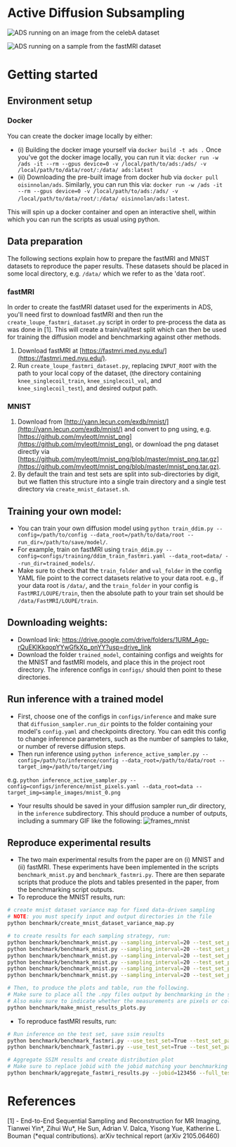 # Active Diffusion Subsampling

![ADS running on an image from the celebA dataset](https://active-diffusion-subsampling.github.io/image_assets/celeba.png)

![ADS running on a sample from the fastMRI dataset](https://active-diffusion-subsampling.github.io/image_assets/fastmri2.png)

# Getting started
## Environment setup
### Docker 
You can create the docker image locally by either:
  * (i) Building the docker image yourself via `docker build -t ads .` Once you've got the docker image locally, you can run it via: `docker run -w /ads -it --rm --gpus device=0 -v /local/path/to/ads:/ads/ -v /local/path/to/data/root/:/data/ ads:latest`
  * (ii) Downloading the pre-built image from docker hub via `docker pull oisinnolan/ads`. Similarly, you can run this via: `docker run -w /ads -it --rm --gpus device=0 -v /local/path/to/ads:/ads/ -v /local/path/to/data/root/:/data/ oisinnolan/ads:latest`.

This will spin up a docker container and open an interactive shell, within which you can run the scripts as usual using python.
## Data preparation
The following sections explain how to prepare the fastMRI and MNIST datasets to reproduce the paper results. These datasets should be placed in some local directory, e.g. `/data/` which we refer to as the 'data root'.
### fastMRI
In order to create the fastMRI dataset used for the experiments in ADS, you'll need first to download fastMRI and then run the `create_loupe_fastmri_dataset.py` script in order to pre-process the data as was done in [1]. This will create a train/val/test split which can then be used for training the diffusion model and benchmarking against other methods.
1. Download fastMRI at [https://fastmri.med.nyu.edu/](https://fastmri.med.nyu.edu/).
2. Run `create_loupe_fastmri_dataset.py`, replacing `INPUT_ROOT` with the path to your local copy of the dataset, (the directory containing `knee_singlecoil_train`, `knee_singlecoil_val`, and `knee_singlecoil_test`), and desired output path.
### MNIST
1. Download from [http://yann.lecun.com/exdb/mnist/](http://yann.lecun.com/exdb/mnist/) and convert to png using, e.g. [https://github.com/myleott/mnist_png](https://github.com/myleott/mnist_png), or download the png dataset directly via [https://github.com/myleott/mnist_png/blob/master/mnist_png.tar.gz](https://github.com/myleott/mnist_png/blob/master/mnist_png.tar.gz).
2. By default the train and test sets are split into sub-directories by digit, but we flatten this structure into a single train directory and a single test directory via `create_mnist_dataset.sh`.
## Training your own model:
* You can train your own diffusion model using `python train_ddim.py --config=/path/to/config --data_root=/path/to/data/root --run_dir=/path/to/save/model/`.
* For example, train on fastMRI using `train_ddim.py --config=configs/training/ddim_train_fastmri.yaml --data_root=data/ --run_dir=trained_models/`.
* Make sure to check that the `train_folder` and `val_folder` in the config YAML file point to the correct datasets relative to your data root. e.g., if your data root is `/data/`, and the `train_folder` in your config is `FastMRI/LOUPE/train`, then the absolute path to your train set should be `/data/FastMRI/LOUPE/train`.
## Downloading weights:
* Download link: https://drive.google.com/drive/folders/1URM_Agp-rQuEKlKkqopYYwGfkXp_pnYY?usp=drive_link
* Download the folder `trained_model`, containing configs and weights for the MNIST and fastMRI models, and place this in the project root directory. The inference configs in `configs/` should then point to these directories.
## Run inference with a trained model
* First, choose one of the configs in `configs/inference` and make sure that `diffusion_sampler.run_dir` points to the folder containing your model's `config.yaml` and checkpoints directory. You can edit this config to change inference parameters, such as the number of samples to take, or number of reverse diffusion steps.
* Then run inference using `python inference_active_sampler.py --config=/path/to/inference/config --data_root=/path/to/data/root --target_img=/path/to/target/img`

e.g. `python inference_active_sampler.py --config=configs/inference/mnist_pixels.yaml --data_root=data --target_img=sample_images/mnist_0.png` 
* Your results should be saved in your diffusion sampler run_dir directory, in the `inference` subdirectory. This should produce a number of outputs, including a summary GIF like the following:
![frames_mnist](https://github.com/user-attachments/assets/21d2e270-e91a-416f-a530-4ce351f4edb6)

## Reproduce experimental results
* The two main experimental results from the paper are on (i) MNIST and (ii) fastMRI. These experiments have been implemented in the scripts `benchmark_mnist.py` and `benchmark_fastmri.py`. There are then separate scripts that produce the plots and tables presented in the paper, from the benchmarking script outputs.
* To reproduce the MNIST results, run:
```bash
# create mnist dataset variance map for fixed data-driven sampling
# NOTE: you must specify input and output directories in the file
python benchmark/create_mnist_dataset_variance_map.py

# to create results for each sampling strategy, run:
python benchmark/benchmark_mnist.py --sampling_interval=20 --test_set_path=data/MNIST/test --results_dir=results/MNIST --config=configs/benchmark/mnist/mnist_pixel_random.yaml
python benchmark/benchmark_mnist.py --sampling_interval=20 --test_set_path=data/MNIST/test --results_dir=results/MNIST --config=configs/benchmark/mnist/mnist_pixel_ads.yaml
python benchmark/benchmark_mnist.py --sampling_interval=20 --test_set_path=data/MNIST/test --results_dir=results/MNIST --config=configs/benchmark/mnist/mnist_column_random.yaml
python benchmark/benchmark_mnist.py --sampling_interval=20 --test_set_path=data/MNIST/test --results_dir=results/MNIST --config=configs/benchmark/mnist/mnist_column_ads.yaml
python benchmark/benchmark_mnist.py --sampling_interval=20 --test_set_path=data/MNIST/test --results_dir=results/MNIST --config=configs/benchmark/mnist/mnist_pixel_data_variance.yaml --dataset_variance_map_path=/path/to/data/variance.npy
python benchmark/benchmark_mnist.py --sampling_interval=20 --test_set_path=data/MNIST/test --results_dir=results/MNIST --config=configs/benchmark/mnist/mnist_column_data_variance.yaml --dataset_variance_map_path=/path/to/data/variance.npy

# Then, to produce the plots and table, run the following.
# Make sure to place all the .npy files output by benchmarking in the same results folder, and specify this in the file
# Also make sure to indicate whether the measurements are pixels or columns in MEASUREMENT_TYPE
python benchmark/make_mnist_results_plots.py
```
* To reproduce fastMRI results, run:
```bash
# Run inference on the test set, save ssim results
python benchmark/benchmark_fastmri.py --use_test_set=True --test_set_path=data/FastMRI/LOUPE/test_hdf5/ --sampling_interval=1 --config=configs/benchmark/fastmri/fastmri_ads_10k.yaml --data_root=data/
python benchmark/benchmark_fastmri.py --use_test_set=True --test_set_path=data/FastMRI/LOUPE/test_hdf5/ --sampling_interval=1 --config=configs/benchmark/fastmri/fastmri_fixed_mask_10k.yaml --data_root=data/

# Aggregate SSIM results and create distribution plot
# Make sure to replace jobid with the jobid matching your benchmarking job
python benchmark/aggregate_fastmri_results.py --jobid=123456 --full_test_set=True --results_dir=results/fastMRI
```



# References
[1] - End-to-End Sequential Sampling and Reconstruction for MR Imaging,
Tianwei Yin*, Zihui Wu*, He Sun, Adrian V. Dalca, Yisong Yue, Katherine L. Bouman (*equal contributions). arXiv technical report (arXiv 2105.06460)

